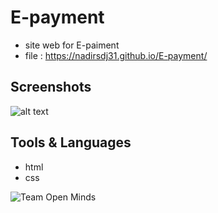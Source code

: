 # E-payment
- site web for E-paiment 
- file : https://nadirsdj31.github.io/E-payment/
## Screenshots
![alt text](https://user-images.githubusercontent.com/58395073/78521162-4a7c1880-77c9-11ea-8775-34b234f79490.PNG)
## Tools & Languages
- html
- css

![Team Open Minds](https://img.shields.io/badge/Members%20of-Team%20Open%20Minds-blue.svg?color=0099CC)